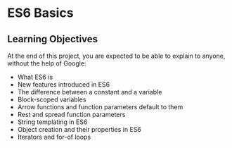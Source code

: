 # ES6 Basics

## Learning Objectives

<p> At the end of this project, you are expected to be able to explain to anyone, without the help of Google:</p>

- What ES6 is
- New features introduced in ES6
- The difference between a constant and a variable
- Block-scoped variables
- Arrow functions and function parameters default to them
- Rest and spread function parameters
- String templating in ES6
- Object creation and their properties in ES6
- Iterators and for-of loops